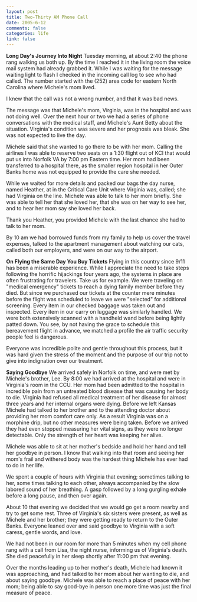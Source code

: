 ```yaml
--- 
layout: post
title: Two-Thirty AM Phone Call
date: 2005-6-12
comments: false
categories: life
link: false
---
```

<b>Long Day's Journey Into Night</b>
Tuesday morning, at about 2:40 the phone rang walking us both up. By the time I reached it in the living room the voice mail system had already grabbed it. While I was waiting for the message waiting light to flash I checked in the incoming call log to see who had called. The number started with the (252) area code for eastern North Carolina where Michele's mom lived.

I knew that the call was not a wrong number, and that it was bad news.

The message was that Michele's mom, Virginia, was in the hospital and was not doing well. Over the next hour or two we had a series of phone conversations with the medical staff, and Michele's Aunt Betty about the situation. Virginia's condition was severe and her prognosis was bleak. She was not expected to live the day.

Michele said that she wanted to go there to be with her mom. Calling the airlines I was able to reserve two seats on a 1:30 flight out of KCI that would put us into Norfolk VA by 7:00 pm Eastern time. Her mom had been transferred to a hospital there, as the smaller region hospital in her Outer Banks home was not equipped to provide the care she needed.

While we waited for more details and packed our bags the day nurse, named Heather, at in the Critical Care Unit where Virginia was, called;  she had Virginia on the line. Michele was able to talk to her mom briefly. She was able to tell her that she loved her, that she was on her way to see her, and to hear her mom say she loved her back.

Thank you Heather, you provided Michele with the last chance she had to talk to her mom.

By 10 am we had borrowed funds from my family to help us cover the travel expenses, talked to the apartment management about watching our cats, called both our employers, and were on our way to the airport.

<b>On Flying the Same Day You Buy Tickets</b>
Flying in this country since 9/11 has been a miserable experience. While I appreciate the need to take steps following the horrific hijackings four years ago, the systems in place are often frustrating for travelers. Take us for example. We were traveling on "medical emergency" tickets to reach a dying family member before they died. But since we purchased our tickets at the counter mere minutes before the flight was scheduled to leave we were "selected" for additional screening. Every item in our checked baggage was taken out and inspected. Every item in our carry on luggage was similarly handled. We were both extensively scanned with a handheld wand before being lightly patted down. You see, by not having the grace to schedule this bereavement flight in advance, we matched a profile the air traffic security people feel is dangerous.

Everyone was incredible polite and gentle throughout this process, but it was hard given the stress of the moment and the purpose of our trip not to give into indignation over our treatment.

<b>Saying Goodbye</b>
We arrived safely in Norfolk on time, and were met by Michele's brother, Lee. By 8:00 we had arrived at the hospital and were in Virginia's room in the CCU. Her mom had been admitted to the hospital in incredible pain from an untreated blood disease that was causing her body to die. Virginia had refused all medical treatment of her disease for almost three years and her internal organs were dying. Before we left Kansas Michele had talked to her brother and to the attending doctor about providing her mom comfort care only. As a result Virginia was on a morphine drip, but no other measures were being taken. Before we arrived they had even stopped measuring her vital signs, as they were no longer detectable. Only the strength of her heart was keeping her alive.

Michele was able to sit at her mother's bedside and hold her hand and tell her goodbye in person. I know that walking into that room and seeing her mom's frail and withered body was the hardest thing Michele has ever had to do in her life.

We spent a couple of hours with Virginia that evening; sometimes talking to her, some times talking to each other, always accompanied by the slow labored sound of her breathing. A gasp followed by a long gurgling exhale before a long pause, and then over again.

About 10 that evening we decided that we would go get a room nearby and try to get some rest. Three of Virginia's six sisters were present, as well as Michele and her brother; they were getting ready to return to the Outer Banks. Everyone leaned over and said goodbye to Virginia with a soft caress, gentle words, and love.

We had not been in our room for more than 5 minutes when my cell phone rang with a call from Lisa, the night nurse, informing us of Virginia's death. She died peacefully in her sleep shortly after 11:00 pm that evening.

Over the months leading up to her mother's death, Michele had known it was approaching, and had talked to her mom about her wanting to die, and about saying goodbye. Michele was able to reach a place of peace with her mom; being able to say good-bye in person one more time was just the final measure of peace.
